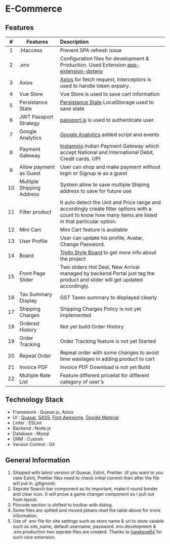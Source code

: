 # E-Commerce

## Features

|  #  | Features                  | Description                                                                                                                                             |
| :-: | ------------------------- | :------------------------------------------------------------------------------------------------------------------------------------------------------ |
|  1  | .htaccess                 | Prevent SPA refresh issue                                                                                                                               |
|  2  | .env                      | Configuration files for development & Production. Used Extension [app-extension-dotenv](https://github.com/quasarframework/app-extension-dotenv)        |
|  3  | Axios                     | [Axios](https://github.com/axios/axios) for fetch request, Interceptors is used to handle token expairy.                                                |
|  4  | Vue Store                 | Vue Store is used to save cart information                                                                                                              |
|  5  | Persistance State         | [Persistance State](https://github.com/robinvdvleuten/vuex-persistedstate#readme) LocalStorage used to save state                                       |
|  6  | JWT Passport Strategy     | [passport.js](http://www.passportjs.org/packages/passport-jwt/) is used to authenticate user.                                                           |
|  7  | Google Analytics          | [Google Analytics](https://analytics.google.com/) added script and events                                                                               |
|  8  | Payment Gateway           | [Instamojo](https://www.instamojo.com) Indian Payment Gateway which accept National and International Debit, Credit cards, UPI                          |
|  9  | Allow payment as Guest    | User can shop and make payment without login or Signup ie as a guest                                                                                    |
| 10  | Multiple Shipping Address | System allow to save multiple Shiping address to save for future use                                                                                    |
| 11  | Filter product            | It auto detect the Unit and Price range and accordingly create filter options with a count to know how many items are listed in that particular option. |
| 12  | Mini Cart                 | Mini Cart feature is available                                                                                                                          |
| 13  | User Profile              | User can update his profile, Avatar, Change Password.                                                                                                   |
| 14  | Board                     | [Trello Style Board](https://github.com/prashantnirgun/quasar-shop/projects/1) to get more info about the project                                       |
| 15  | Front Page Slider         | Two sliders Hot Deal, New Arrival managed by backend Portal just tag the product and slider will get updated accordingly.                               |
| 16  | Tax Summary Display       | GST Taxes summary to displayed clearly                                                                                                                  |
| 17  | Shipping Charges          | Shipping Charges Policy is not yet implemented                                                                                                          |
| 18  | Ordered History           | Not yet build Order History                                                                                                                             |
| 19  | Order Tracking            | Order Tracking feature is not yet Started                                                                                                               |
| 20  | Repeat Order              | Repeat order with some changes to avoid time wastages in adding product to cart                                                                         |
| 21  | Invoice PDF               | Invoice PDF Download is not yet Build                                                                                                                   |
| 22  | Multiple Rate List        | Feature different pricelist for different category of user's                                                                                            |

## Technology Stack

- Framework : Quasar.js, Axios
- UI : [Quasar](https://quasar.dev/introduction-to-quasar), [SASS](https://sass-lang.com/), [Font Awesome](https://fontawesome.com/icons?d=gallery), [Google Material](https://material.io/resources/icons/?style=baseline)
- Linter : ESLint
- Backend : Node.js
- Database : Mysql
- ORM : Custom
- Version Control : Git

## General Information

1. Shipped with latest version of Quasar, Eslint, Prettier. (if you want to you view Eslint, Prettier files need to check initial commit then after the file will put in .gitignore).
2. Seprate Search bar component as its important, make it round border and clear icon. It will prove a game changer component so I pull out from layout.
3. Pincode section is shifted to toolbar with dialog.
4. Some files are splited and moved pleaes read the table above for more information.
5. Use of .env file for site settings such as store name & url to store vaiable such as site_name, default username, password. env.development & .env.production two seprate files are created. Thanks to [hawkeye64](https://github.com/quasarframework/app-extension-dotenv) for such nice extension.
